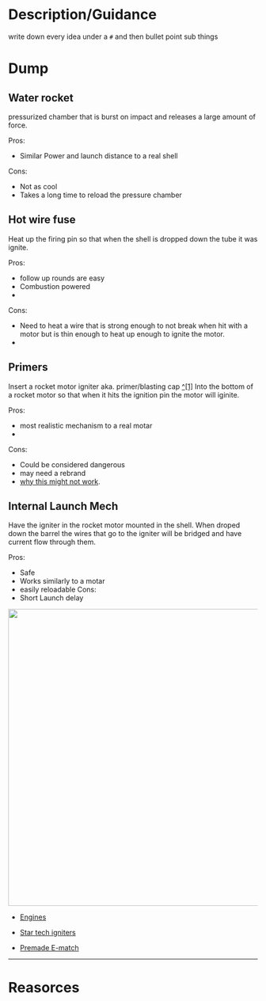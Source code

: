 
# Description/Guidance
write down every idea under a `#` and then bullet point sub things


# Dump

## Water rocket
pressurized chamber that is burst on impact and releases a large amount of force.

Pros:

- Similar Power and launch distance to a real shell

Cons:

- Not as cool
- Takes a long time to reload the pressure chamber


## Hot wire fuse 

Heat up the firing pin so that when the shell is dropped down the tube it was ignite.

Pros:
- follow up rounds are easy 
- Combustion powered
- 


Cons:
- Need to heat a wire that is strong enough to not break when hit with a motor but is thin enough to heat up enough to ignite the motor.
- 
## Primers

Insert a rocket motor igniter aka. primer/blasting cap [^[1]](https://www.britannica.com/technology/blasting-cap) Into the bottom of a rocket motor so that when it hits the ignition pin the motor will iginite. 

Pros:
- most realistic mechanism to a real motar
- 
Cons:
- Could be considered dangerous
- may need a rebrand
- [why this might not work](https://www.rocketryforum.com/threads/alternative-igniter.154779/#:~:text=Lighting%20a%20hobby%20rocket%20motor,right%20tool%20for%20the%20job).

## Internal Launch Mech

Have the igniter in the rocket motor mounted in the shell. When droped down the barrel the wires that go to the igniter will be bridged and have current flow through them. 

Pros:
- Safe
- Works similarly to a motar
- easily reloadable
Cons:
- Short Launch delay


<img src = "https://github.com/Pweder69/SMORT/blob/67013de955b2982a1c3f0419425f9c0ecc2a1dd8/docs/Images/Diagrams/Launch%20diagram.png" width =600>

- [Engines](https://estesrockets.com/collections/b-engines)

- [Star tech igniters](https://estesrockets.com/products/startech-starters?_pos=1&_sid=1efe572a4&_ss=r)

- [Premade E-match](https://www.apogeerockets.com/Rocket-Motors/Motor-Starters/Firewire-Mini-Initiator-6-pk)



---

# Reasorces
